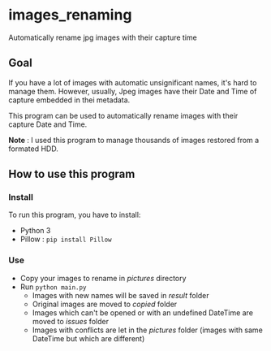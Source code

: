 # images_renaming
Automatically rename jpg images with their capture time

## Goal
If you have a lot of images with automatic unsignificant names, it's hard to manage them.
However, usually, Jpeg images have their Date and Time of capture embedded in thei metadata.

This program can be used to automatically rename images with their capture Date and Time.

**Note** : I used this program to manage thousands of images restored from a formated HDD.

## How to use this program

### Install
To run this program, you have to install:
- Python 3
- Pillow : ``` pip install Pillow ```

### Use
- Copy your images to rename in _pictures_ directory
- Run ```python main.py```
  - Images with new names will be saved in _result_ folder
  - Original images are moved to _copied_ folder 
  - Images which can't be opened or with an undefined DateTime are moved to _issues_ folder
  - Images with conflicts are let in the _pictures_ folder (images with same DateTime but which are different)
